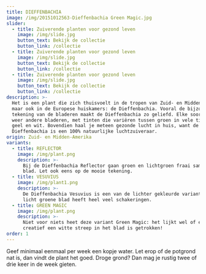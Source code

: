 ```yaml
---
title: DIEFFENBACHIA
image: /img/20151012563-Dieffenbachia Green Magic.jpg
slider:
  - title: Zuiverende planten voor gezond leven
    image: /img/slide.jpg
    button_text: Bekijk de collectie
    button_link: /collectie
  - title: Zuiverende planten voor gezond leven
    image: /img/slide.jpg
    button_text: Bekijk de collectie
    button_link: /collectie
  - title: Zuiverende planten voor gezond leven
    image: /img/slide.jpg
    button_text: Bekijk de collectie
    button_link: /collectie
description: >-
  Het is een plant die zich thuisvoelt in de tropen van Zuid- en Midden-Amerika,
  maar ook in de Europese huiskamers: de Dieffenbachia. Vooral de bijzondere
  tekening van de bladeren maakt de Dieffenbachia zo geliefd. Elke soort heeft
  weer andere bladeren, met tinten die variëren tussen groen in vele tinten,
  geel en wit. Bovendien haal je meteen gezonde lucht in huis, want de
  Dieffenbachia is een 100% natuurlijke luchtzuiveraar.
origin: Zuid- en Midden-Amerika
variants:
  - title: REFLECTOR
    image: /img/plant.png
    description: >-
      Bij de Dieffenbachia Reflector gaan groen en lichtgroen fraai samen in het
      blad. Let ook eens op de mooie tekening.
  - title: VESUVIUS
    image: /img/plant1.png
    description: >-
      De Dieffenbachia Vesuvius is een van de lichter gekleurde varianten. Het
      licht groene blad heeft heel veel schakeringen.
  - title: GREEN MAGIC
    image: /img/plant.png
    description: >-
      Niet voor niets heet deze variant Green Magic: het lijkt wel of er heel
      creatief een witte streep in het blad is getrokken!
order: 1
---
```



Geef minimaal eenmaal per week een kopje water. Let erop of de potgrond nat is, dan vindt de plant het goed. Droge grond? Dan mag je rustig twee of drie keer in de week gieten.